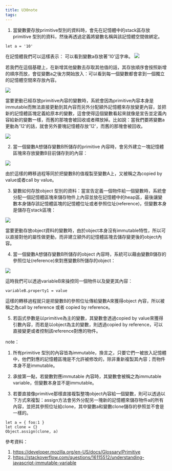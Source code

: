 ```yaml
---
title: U30note
tags:
---
```



1. 當變數要存放primitive型別的資料時，會先在記憶體中的stack區存放primitive 型別的資料，然後再透過定義將變數名稱與該記憶體空間做綁定。

```
let a = '10'
```

在記憶體我們可以這樣表示： 可以看到變數a存放著'10'這字串。
![](https://res.cloudinary.com/dqfxgtyoi/image/upload/v1629620272/blog/variable2Memory/declarationOfA_hzxuvv.png)


若我們在這個基礎上，在新增其他變數去存取其他值的話，其存放順序會按照新增的順序而放，會從變數a之後方開始放入：可以看到每一個變數都會拿到一個獨立的記憶體空間來存放內容。

![](https://res.cloudinary.com/dqfxgtyoi/image/upload/v1629620809/blog/variable2Memory/declarationOfMultiVariables_h9evtm.png)


當要更動已經存放primitive內容的變數時，系統會因為primitive內容本身是immutable而無法直接更動到其內容而另外分配額外記憶體來存放變更內容，並把新的記憶體區塊定義給原本的變數，這會使得這個變數看起來就像是宣告並定義內容給新的變數一樣，而舊的那塊會被回收或者釋放掉。比如說：當我們要將變數a更動為'12'的話，就會另外要塊記憶體存放'12'，而舊的那塊會被回收。

![](https://res.cloudinary.com/dqfxgtyoi/image/upload/v1629620809/blog/variable2Memory/reassignVariableA_r3opnp.png)

2. 當一個變數A想儲存變數B所儲存的primitive 內容時，會另外建立一塊記憶體區塊來存放變數B目前儲存到的內容：

![](https://res.cloudinary.com/dqfxgtyoi/image/upload/v1629623013/blog/variable2Memory/varA2varB_m32qth.png)

由於這樣的轉移過程等同於把變數B的值複製至變數A上，又被稱之為copied by value或者call by value。


3. 變數如何存放object 型別的資料：當宣告定義一個物件給一個變數時，系統會分配一個記憶體區塊來儲存物件上內容並放在記憶體中的heap區，最後讓變數本身儲存該記憶體區塊的記憶體位址或者參照位址(reference)，但變數本身是儲存在stack區塊：

![](https://res.cloudinary.com/dqfxgtyoi/image/upload/v1629624064/blog/variable2Memory/varA2Obj_jn2shi.png)


當要更動存放object資料的變數時，由於object本身沒有immutable特性，所以可以直接對他的屬性做更動，而非建立額外的記憶體區塊去儲存變更後的object內容。


4. 當一個變數A想儲存變數B所儲存的object 內容時，系統可以藉由變數B儲存的參照位址(reference)來對應變數B所儲存的object：

![](https://res.cloudinary.com/dqfxgtyoi/image/upload/v1629624896/blog/variable2Memory/varA2varB_obj_zykwlk.png)


這時我們可以透過variableB來操控同一個物件以及變更其內容：

```
variableB.property1 = value
```

這樣的轉移過程就只是把變數B的參照位址傳給變數A來獲得object 內容，所以被稱之為call by reference 或者 copied by reference。

5. 若函式參數是以primitive為主的變數，其變數會透過copied by value來獲得引數內容，而若是以object為主的變數，則透過copied by reference，可以直接變更或者控制該reference對應的物件。

note：
1. 所有primitive 型別的內容皆為immutable，換言之，只要它們一被放入記憶體中，他們對應的記憶體區塊是不允許被修改的，除非重新複製其內容；而物件本身不是immutable。

2. 承接第一點，若變數對應immutable 內容時，其變數會被稱之為immutable variable，但變數本身並不是immutable。

3. 若要直接像primitive那樣直接複製整塊object內容給一個變數，則可以透過以下方式來複製：assign方法會另外分配另一塊新的記憶體來儲存物件a的所有內容，並把其參照位址給clone，其中變數a和變數clone儲存的參照並不會是一樣的。

```
let a = { foo:1 }
let clone = {}
Object.assign(clone, a)

```

參考資料：

1. https://developer.mozilla.org/en-US/docs/Glossary/Primitive
2. https://stackoverflow.com/questions/16115512/understanding-javascript-immutable-variable
